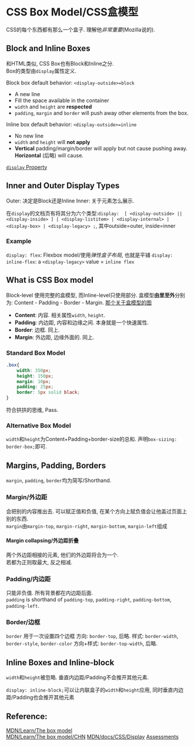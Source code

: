 # CSS Box Model/CSS盒模型
CSS的每个东西都有那么一个盒子. 理解他*非常重要*(Mozilla说的).

## Block and Inline Boxes
和HTML类似, CSS Box也有Block和Inline之分.  
Box的类型由`display`属性定义.

Block box default behavior: `<display-outside>=block`
- A new line
- Fill the space available in the container
- `width` and `height` are **respected**
- `padding`, `margin` and `border` will push away other elements from the box.

Inline box default behavior: `<display-outside>=inline`
- No new line
- `width` and `height` will **not apply**
- **Vertical** padding/margin/border will apply but not cause pushing away. **Horizontal** (后略) will cause.

[`display` Property](https://developer.mozilla.org/en-US/docs/Web/CSS/display)

## Inner and Outer Display Types
Outer: 决定是Block还是Inline
Inner: 关于元素怎么展示.

在`display`的文档页有将其分为六个类型:`display:  [ <display-outside> || <display-inside> ] | <display-listitem> | <display-internal> | <display-box> | <display-legacy> ;`, 其中outside=outer, inside=inner

### Example
`display: flex`: Flexbox model/使用*弹性盒子布局*, 也就是平铺
`display: inline-flex`: a `<display-legacy>` value = `inline flex`

## What is CSS Box model
Block-level 使用完整的盒模型, 而Inline-level只使用部分.
盒模型**由里至外**分别为: Content - Padding - Border - Margin. [那个关于盒模型的图](https://media.prod.mdn.mozit.cloud/attachments/2019/03/19/16558/29c6fe062e42a327fb549a081bc56632/box-model.png)

- **Content**: 内容. 相关属性`width`, `height`.
- **Padding**: 内边距, 内容和边缘之间. 本身就是一个快速属性.
- **Border**: 边框. 同上.
- **Margin**: 外边距, 边缘外面的. 同上.

### Standard Box Model
```css
.box{
    width: 350px;
    height: 150px;
    margin: 10px;
    padding: 25px;
    border: 5px solid black;
}
```
符合拱拱的思维, Pass.

### Alternative Box Model
`width`和`height`为Content+Padding+border-size的总和.
声明`box-sizing: border-box;`即可.

## Margins, Padding, Borders
`margin`, `padding`, `border`均为简写/Shorthand.

### Margin/外边距
会把别的内容推出去. 可以赋正值和负值, 在某个方向上赋负值会让他盖过页面上别的东西.  
`margin`由`margin-top`, `margin-right`, `margin-bottom`, `margin-left`组成 

#### Margin collapsing/外边距折叠
两个外边距相接的元素, 他们的外边距将合为一个.  
若都为正则取最大, 反之相减.

### Padding/内边距
只能非负值. 所有背景都在内边距后面.  
`padding` is shorthand of `padding-top`, `padding-right`, `padding-bottom`, `padding-left`.

### Border/边框
`border` 用于一次设置四个边框
方向: `border-top`, 后略.
样式: `border-width`, `border-style`, `border-color`
方向+样式: `border-top-width`, 后略.

## Inline Boxes and Inline-block
`width`和`height`被忽略. 垂直内边距/Padding不会推开其他元素.

`display: inline-block;`可以让内联盒子的`width`和`height`应用, 同时垂直内边距/Padding也会推开其他元素

## Reference:
[MDN/Learn/The box model](https://developer.mozilla.org/en-US/docs/Learn/CSS/Building_blocks/The_box_model)  
[MDN/Learn/The box model/CHN](https://developer.mozilla.org/zh-CN/docs/Learn/CSS/Building_blocks/The_box_model)
[MDN/docs/CSS/Display](https://developer.mozilla.org/en-US/docs/Web/CSS/display) 
[Assessments](https://developer.mozilla.org/en-US/docs/Learn/CSS/Building_blocks/Selectors/Box_Model_Tasks)